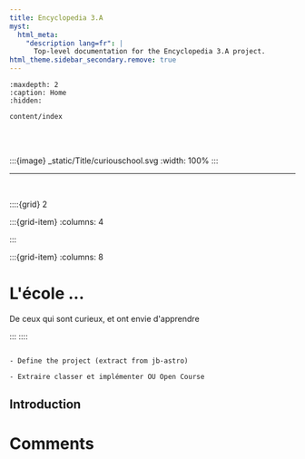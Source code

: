 ```yaml
---
title: Encyclopedia 3.A
myst:
  html_meta:
    "description lang=fr": |
      Top-level documentation for the Encyclopedia 3.A project.
html_theme.sidebar_secondary.remove: true
---
```


```{toctree}
:maxdepth: 2
:caption: Home
:hidden:

content/index
```

<!--Start of Tawk.to Script-->
<script type="text/javascript">
var Tawk_API=Tawk_API||{}, Tawk_LoadStart=new Date();
(function(){
var s1=document.createElement("script"),s0=document.getElementsByTagName("script")[0];
s1.async=true;
s1.src='https://embed.tawk.to/63da4028c2f1ac1e2030c5e3/1go68l7fv';
s1.charset='UTF-8';
s1.setAttribute('crossorigin','*');
s0.parentNode.insertBefore(s1,s0);
})();
</script>
<!--End of Tawk.to Script-->


<br>
<br>

:::{image} _static/Title/curiouschool.svg
:width: 100%
:::

***


<br>


::::{grid} 2

:::{grid-item}
:columns: 4


<script src="https://unpkg.com/@lottiefiles/lottie-player@latest/dist/lottie-player.js"></script>
<lottie-player src="https://assets4.lottiefiles.com/packages/lf20_ybiszbil.json"  background="transparent"  speed="1"  style="width: 260px; height: 260px;" hover   ></lottie-player>


:::

:::{grid-item}
:columns: 8



<h1> L'école ... </h1>

<p class="emphase">De ceux qui sont curieux, et ont envie d'apprendre</p>




:::
::::


```{note}

- Define the project (extract from jb-astro)

- Extraire classer et implémenter OU Open Course

```


## Introduction




<h1> Comments </h1>


<script src="https://utteranc.es/client.js"
        repo="Deugz/sp-Education_Journey"
        issue-term="pathname"
        theme="github-light"
        crossorigin="anonymous"
        async>
</script>





